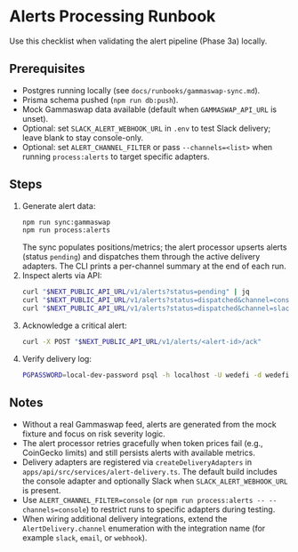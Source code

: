 # Alerts Processing Runbook

Use this checklist when validating the alert pipeline (Phase 3a) locally.

## Prerequisites
- Postgres running locally (see `docs/runbooks/gammaswap-sync.md`).
- Prisma schema pushed (`npm run db:push`).
- Mock Gammaswap data available (default when `GAMMASWAP_API_URL` is unset).
- Optional: set `SLACK_ALERT_WEBHOOK_URL` in `.env` to test Slack delivery; leave blank to stay console-only.
- Optional: set `ALERT_CHANNEL_FILTER` or pass `--channels=<list>` when running `process:alerts` to target specific adapters.

## Steps
1. Generate alert data:
   ```bash
   npm run sync:gammaswap
   npm run process:alerts
   ```
   The sync populates positions/metrics; the alert processor upserts alerts (status `pending`) and dispatches them through the active delivery adapters. The CLI prints a per-channel summary at the end of each run.
2. Inspect alerts via API:
   ```bash
   curl "$NEXT_PUBLIC_API_URL/v1/alerts?status=pending" | jq
   curl "$NEXT_PUBLIC_API_URL/v1/alerts?status=dispatched&channel=console" | jq
   curl "$NEXT_PUBLIC_API_URL/v1/alerts?status=dispatched&channel=slack&deliveredSince=$(date -u +%Y-%m-%dT%H:%M:%SZ)" | jq
   ```
3. Acknowledge a critical alert:
   ```bash
   curl -X POST "$NEXT_PUBLIC_API_URL/v1/alerts/<alert-id>/ack"
   ```
4. Verify delivery log:
   ```bash
   PGPASSWORD=local-dev-password psql -h localhost -U wedefi -d wedefi -c 'SELECT channel, metadata FROM "AlertDelivery" ORDER BY "createdAt" DESC LIMIT 5;'
   ```

## Notes
- Without a real Gammaswap feed, alerts are generated from the mock fixture and focus on risk severity logic.
- The alert processor retries gracefully when token prices fail (e.g., CoinGecko limits) and still persists alerts with available metrics.
- Delivery adapters are registered via `createDeliveryAdapters` in `apps/api/src/services/alert-delivery.ts`. The default build includes the console adapter and optionally Slack when `SLACK_ALERT_WEBHOOK_URL` is present.
- Use `ALERT_CHANNEL_FILTER=console` (or `npm run process:alerts -- --channels=console`) to restrict runs to specific adapters during testing.
- When wiring additional delivery integrations, extend the `AlertDelivery.channel` enumeration with the integration name (for example `slack`, `email`, or `webhook`).
